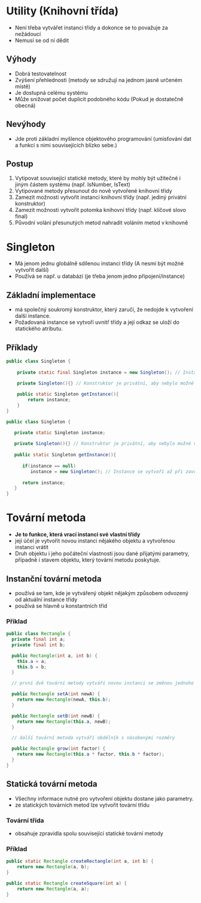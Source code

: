 # Utility (Knihovní třída)
* Není třeba vytvářet instanci třídy a dokonce se to považuje za nežádoucí
* Nemusí se od ní dědit

## Výhody
* Dobrá testovatelnost
* Zvýšení přehlednosti (metody se sdružují na jednom jasně určeném místě)
* Je dostupná celému systému
* Může snižovat počet duplicit podobného kódu (Pokud je dostatečně obecná)

## Nevýhody
* Jde proti základní myšlence objektového programování (umisťování dat a funkcí s nimi souvisejících blízko sebe.)

## Postup
1. Vytipovat související statické metody, které by mohly být užitečné i jiným částem systému (např. IsNumber, IsText)
1. Vytipované metody přesunout do nově vytvořené knihovní třídy
1. Zamezit možnosti vytvořit instanci knihovní třídy (např. jediný privátní konstruktor)
1. Zamezit možnosti vytvořit potomka knihovní třídy (např. klíčové slovo final)
1. Původní volání přesunutých metod nahradit voláním metod v knihovně

# Singleton
* Má jenom jednu globálně sdílenou instanci třídy (A nesmí být možné vytvořit další)
* Používá se např. u databází (je třeba jenom jedno připojení/instance)

## Základní implementace
* má společný soukromý konstruktor, který zaručí, že nedojde k vytvoření další instance. 
* Požadovaná instance se vytvoří uvnitř třídy a její odkaz se uloží do statického atributu.

## Příklady
```java
public class Singleton {
    
    private static final Singleton instance = new Singleton(); // Instance se vytvoří ihned po inicializaci třídy
    
    private Singleton(){} // Konstruktor je privátní, aby nebylo možné vytvářet instance z jiných tříd

    public static Singleton getInstance(){
        return instance;
    }
}
```

```java
public class Singleton {

   private static Singleton instance;
   
   private Singleton(){} // Konstruktor je privátní, aby nebylo možné vytvářet instance z jiných tříd
   
   public static Singleton getInstance(){
   
      if(instance == null)
         instance = new Singleton(); // Instance se vytvoří až při zavolání funkce - getInstance()
         
      return instance;
   }
}

```

# Tovární metoda
* **Je to funkce, která vrací instanci své vlastní třídy**
* její účel je vytvořit novou instanci nějakého objektu a vytvořenou instanci vrátit
* Druh objektu i jeho počáteční vlastnosti jsou dané přijatými parametry, případně i stavem objektu, který tovární metodu poskytuje.

## Instanční tovární metoda
* používá se tam, kde je vytvářený objekt nějakým způsobem odvozený od aktuální instance třídy
* používá se hlavně u konstantních tříd

### Příklad
```java
public class Rectangle {
  private final int a;
  private final int b;

  public Rectangle(int a, int b) {
    this.a = a;
    this.b = b;
  }

  // první dvě tovární metody vytváří novou instanci se změnou jednoho rozměru

  public Rectangle setA(int newA) {
    return new Rectangle(newA, this.b);
  }

  public Rectangle setB(int newB) {
    return new Rectangle(this.a, newB);
  }

  // další tovární metoda vytváří obdélník s násobenými rozměry

  public Rectangle grow(int factor) {
    return new Rectangle(this.a * factor, this.b * factor);
  }
}

```

## Statická tovární metoda
* Všechny informace nutné pro vytvoření objektu dostane jako parametry.
* ze statických továrních metod lze vytvořit tovární třídu

### Tovární třída
* obsahuje zpravidla spolu související statické tovární metody

### Příklad
```java
public static Rectangle createRectangle(int a, int b) {
    return new Rectangle(a, b);
}

public static Rectangle createSquare(int a) {
    return new Rectangle(a, a);
}
```

